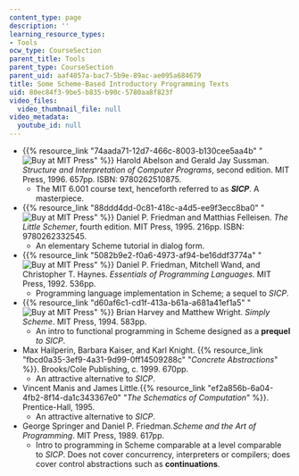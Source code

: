 ```yaml
---
content_type: page
description: ''
learning_resource_types:
- Tools
ocw_type: CourseSection
parent_title: Tools
parent_type: CourseSection
parent_uid: aaf4057a-bac7-5b9e-89ac-ae095a684679
title: Some Scheme-Based Introductory Programming Texts
uid: 80ec84f3-9be5-b835-b90c-5780aa8f823f
video_files:
  video_thumbnail_file: null
video_metadata:
  youtube_id: null
---
```


*   {{% resource_link "74aada71-12d7-466c-8003-b130cee5aa4b" "![Buy at MIT Press](/images/mp_logo.gif)" %}} Harold Abelson and Gerald Jay Sussman. _Structure and Interpretation of Computer Programs_, second edition. MIT Press, 1996. 657pp. ISBN: 9780262510875.
    *   The MIT 6.001 course text, henceforth referred to as _**SICP**_. A masterpiece.
*   {{% resource_link "88ddd4dd-0c81-418c-a4d5-ee9f3ecc8ba0" "![Buy at MIT Press](/images/mp_logo.gif)" %}} Daniel P. Friedman and Matthias Felleisen. _The Little Schemer_, fourth edition. MIT Press, 1995. 216pp. ISBN: 9780262332545.
    *   An elementary Scheme tutorial in dialog form.
*   {{% resource_link "5082b9e2-f0a6-4973-af94-be16ddf3774a" "![Buy at MIT Press](/images/mp_logo.gif)" %}} Daniel P. Friedman, Mitchell Wand, and Christopher T. Haynes. _Essentials of Programming Languages_. MIT Press, 1992. 536pp.
    *   Programming language implementation in Scheme; a sequel to _SICP_.
*   {{% resource_link "d60af6c1-cd1f-413a-b61a-a681a41ef1a5" "![Buy at MIT Press](/images/mp_logo.gif)" %}} Brian Harvey and Matthew Wright. _Simply Scheme_. MIT Press, 1994. 583pp.
    *   An intro to functional programming in Scheme designed as a **prequel** _to SICP_.
*   Max Hailperin, Barbara Kaiser, and Karl Knight. {{% resource_link "fbcd0a35-3ef9-4a31-9d99-0ff14509288c" "_Concrete Abstractions_" %}}. Brooks/Cole Publishing, c. 1999. 670pp.
    *   An attractive alternative to _SICP_.
*   Vincent Manis and James Little.{{% resource_link "ef2a856b-6a04-4fb2-8f14-da1c343367e0" "_The Schematics of Computation_" %}}. Prentice-Hall, 1995.
    *   An attractive alternative to _SICP_.
*   George Springer and Daniel P. Friedman._Scheme and the Art of Programming_. MIT Press, 1989. 617pp.
    *   Intro to programming in Scheme comparable at a level comparable to _SICP_. Does not cover concurrency, interpreters or compilers; does cover control abstractions such as **continuations**.